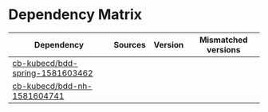 # Dependency Matrix

Dependency | Sources | Version | Mismatched versions
---------- | ------- | ------- | -------------------
[cb-kubecd/bdd-spring-1581603462](https://github.com/cb-kubecd/bdd-spring-1581603462.git) |  | []() | 
[cb-kubecd/bdd-nh-1581604741](https://github.com/cb-kubecd/bdd-nh-1581604741.git) |  | []() | 
